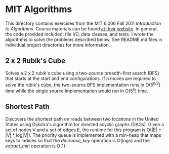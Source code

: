 # MIT Algorithms
This directory contains exercises from the MIT 6.006 Fall 2011 *Introduction to Algorithms*. Course materials can be found [at their website](https://ocw.mit.edu/courses/electrical-engineering-and-computer-science/6-006-introduction-to-algorithms-fall-2011/index.htm). In general, the code provided included: file I/O, data classes, and tests. I wrote the algorithms to solve the problems described below. See README.md files in individual project directories for more information.

## 2 x 2 Rubik's Cube
Solves a 2 x 2 rubik's cube using a two-source breadth-first search (BFS) that starts at the start and end configurations. If n moves are required to solve the rubik's cube, the two-source BFS implementation runs in O(5<sup>n/2</sup>) time while the single source implementation would run in O(5<sup>n</sup>) time.

## Shortest Path
Discovers the shortest path on roads between two locations in the United States using Dijkstra's algorithm for directed acyclic graphs (DAGs). Given a set of nodes V and a set of edges E, the runtime for this program is O(|E| + |V| * log|V|). The priority queue is implemented with a min-heap that maps keys to indices so that the *decrease_key* operation is O(log*n*) and the *extract_min* operation is O(1).
